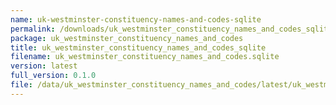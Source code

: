 ```yaml
---
name: uk-westminster-constituency-names-and-codes-sqlite
permalink: /downloads/uk_westminster_constituency_names_and_codes_sqlite/latest
package: uk_westminster_constituency_names_and_codes
title: uk_westminster_constituency_names_and_codes_sqlite
filename: uk_westminster_constituency_names_and_codes.sqlite
version: latest
full_version: 0.1.0
file: /data/uk_westminster_constituency_names_and_codes/latest/uk_westminster_constituency_names_and_codes.sqlite
---
```

